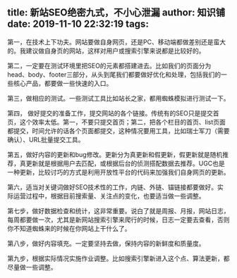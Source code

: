 title: 新站SEO绝密九式，不小心泄漏
author: 知识铺
date: 2019-11-10 22:32:19
tags:
---
第一，在技术上下功夫。网站要做自身网页，还是PC、移动端都做差别还是蛮大的。我建议做自身页的网站，这样对用户或搜索引擎来说都是比较好的。

第二，一定要在测试环境里把SEO的元素都搭建进去。比如我们的页面分为head、body、footer三部分，从头到尾我们都要做好优化和处理，包括我们的一些核心产品，都要做一些快速的入口。

第三，做相应的测试。一些测试工具比如站长之家，都用蜘蛛模拟进行测试一下。

第四， 做好提交的准备工作，提交网站的各个链接。传统有的SEO只是提交首页，这个效率太低。第一，不要只提交首页；第二，把各个栏目的首页、list页面都提交，时间允许的话各个页面都提交，这种情况要用工具，比如瑞士军刀（需要确认）、URL批量提交工具。

第五，做好内容的更新和bug修改。更新分为真更新和假更新，假更新就是随机推荐，真更新就是根据用户去匹配，或根据后台的侦测搭配数据去推荐。UGC也是一种更新，比较讨巧的方式是利用开放性平台的代码来加强我们自身网页的更新。

第六，适当对关键词做好SEO技术性的工作，内链、外链、锚链接都要做好。实际运营过程中，根据目前搜索量、关注点的变化，也要适当做一些调整。

第七步，做好数据检查和统计，这非常重要。说白了就是周报、月报，网站日志，每周都要做一次，尤其是新网站搜索引擎来爬行的时候，日志一定要去查看，否则你不知道蜘蛛来的时候在你网站上干什么了。

第八步，做好内容填充。一定要坚持去做，保持内容的新鲜度和质量度。

第九步，根据实际情况实施作业调整。比如搜索引擎新进入这个点、算法更新，都尽量做一些调整。